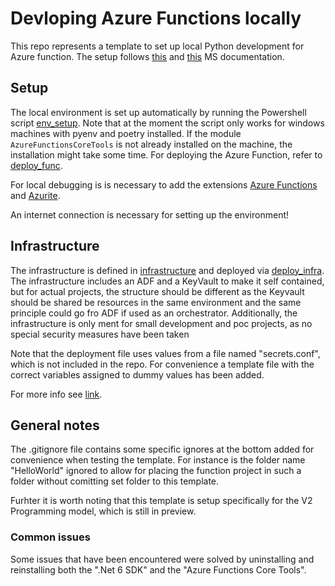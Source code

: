 # Devloping Azure Functions locally
This repo represents a template to set up local Python development for Azure function. The setup follows [this](https://learn.microsoft.com/en-us/azure/azure-functions/functions-develop-vs-code?tabs=python) and [this](https://learn.microsoft.com/en-us/azure/azure-functions/functions-develop-local) MS documentation.

## Setup
The local environment is set up automatically by running the Powershell script [env_setup](/utils/env_setup.ps1). Note that at the moment the script only works for windows machines with pyenv and poetry installed. If the module `AzureFunctionsCoreTools` is not already installed on the machine, the installation might take some time. For deploying the Azure Function, refer to [deploy_func](/utils/deploy_func.ps1).

For local debugging is is necessary to add the extensions [Azure Functions](https://marketplace.visualstudio.com/items?itemName=ms-azuretools.vscode-azurefunctions) and [Azurite](https://marketplace.visualstudio.com/items?itemName=Azurite.azurite).

An internet connection is necessary for setting up the environment!

## Infrastructure
The infrastructure is defined in [infrastructure](/infrastructure/) and deployed via [deploy_infra](/infrastructure/deploy_infra.ps1). The infrastructure includes an ADF and a KeyVault to make it self contained, but for actual projects, the structure should be different as the Keyvault should be shared be resources in the same environment and the same principle could go fro ADF if used as an orchestrator. Additionally, the infrastructure is only ment for small development and poc projects, as no special security measures have been taken

Note that the deployment file uses values from a file named "secrets.conf", which is not included in the repo. For convenience a template file with the correct variables assigned to dummy values has been added.

For more info see [link](https://kyleparrish.com/blog/powershell-script-config-file/).

## General notes
The .gitignore file contains some specific ignores at the bottom added for convenience when testing the template. For instance is the folder name "HelloWorld" ignored to allow for placing the function project in such a folder without comitting set folder to this template.

Furhter it is worth noting that this template is setup specifically for the V2 Programming model, which is still in preview.

### Common issues
Some issues that have been encountered were solved by uninstalling and reinstalling both the ".Net 6 SDK" and the "Azure Functions Core Tools".